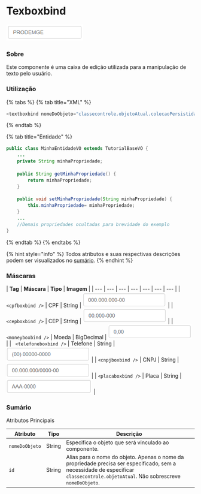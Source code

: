 # Texboxbind

![Exemplo visual do componente.](.gitbook/assets/image.png)

### Sobre

Este componente é uma caixa de edição utilizada para a manipulação de texto pelo usuário.

### Utilização

{% tabs %}
{% tab title="XML" %}
```java
<textboxbind nomeDoObjeto="classecontrole.objetoAtual.colecaoPersistida" />
```
{% endtab %}

{% tab title="Entidade" %}
```java
public class MinhaEntidadeVO extends TutorialBaseVO {
	...
	private String minhaPropriedade;

	public String getMinhaPropriedade() {
		return minhaPropriedade;
	}

	public void setMinhaPropriedade(String minhaPropriedade) {
		this.minhaPropriedade= minhaPropriedade;
	}
	...
	//Demais propriedades ocultadas para brevidade do exemplo
}
```
{% endtab %}
{% endtabs %}

{% hint style="info" %}
 Todos atributos e suas respectivas descrições podem ser visualizados no [sumário](untitled.md#sumario).
{% endhint %}

### Máscaras

| **Tag** | **Máscara** | **Tipo** | **Imagem** |
| --- | --- | --- | --- | --- | --- | --- |
| ` <cpfboxbind />` | CPF | String | ![](.gitbook/assets/image%20%283%29.png) |
| ` <cepboxbind />` | CEP | String | ![](.gitbook/assets/cepboxbind.png) |
| ` <moneyboxbind />` | Moeda | BigDecimal | ![](.gitbook/assets/moneyboxbind.png) |
| ` <telefoneboxbind />` | Telefone | String | ![](.gitbook/assets/telefoneboxbind.png) |
| `<cnpjboxbind />` | CNPJ | String | ![](.gitbook/assets/cnpjboxbind.png) |
| `<placaboxbind />` | Placa | String | ![](.gitbook/assets/placaboxbind%20%281%29.png) |

### Sumário

Atributos Principais

| **Atributo** | **Tipo** | **Descrição** |
| --- | --- | --- |
| `nomeDoObjeto` | String | Especifica o objeto que será vinculado ao componente.  |
| `id` | String | Alias para o nome do objeto. Apenas o nome da propriedade precisa ser especificado, sem a necessidade de especificar `classecontrole.objetoAtual`. Não sobrescreve `nomeDoObjeto`. |



